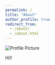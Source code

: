 ```yaml
---
permalink: /
title: "About"
author_profile: true
redirect_from: 
  - /about/
  - /about.html
---
```


![Profile Picture](IMG_2175.HEIC)

Hi!!
